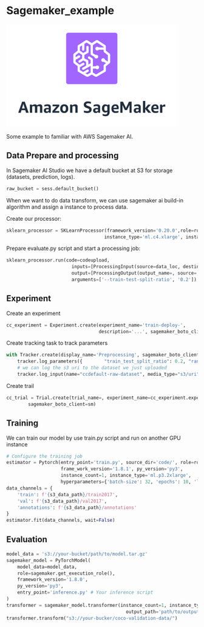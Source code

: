 # Sagemaker_example

![image](https://github.com/ganoliz/Sagemaker_example/blob/main/AWS_SageMaker.png)

Some example to familiar with AWS Sagemaker AI.

## Data Prepare and processing
In Sagemaker AI Studio we have a default bucket at S3 for storage (datasets, prediction, logs).
```python
raw_bucket = sess.default_bucket()
```

When we want to do data transform, we can use sagemaker ai build-in algorithm and assign a instance to process data.

Create our processor:
```python
sklearn_processor = SKLearnProcessor(framework_version='0.20.0',role=role,
                                    instance_type='ml.c4.xlarge', instance_count=1)
```

Prepare evaluate.py script and start a processing job:
```python
sklearn_processor.run(code=codeupload, 
                        inputs=[ProcessingInput(source=data_loc, destination='path/to/input')],
                        output=[ProcessingOutput(output_name=, source=, destination=)],
                        arguments=['--train-test-split-ratio', '0.2'])
```

## Experiment
Create an experiment
```python
cc_experiment = Experiment.create(experiment_name='train-deploy-',
                                  description='...', sagemaker_boto_client=sm,) # sm = boto3.Session().client('sagemaker')
```

Create tracking task to track parameters
```python
with Tracker.create(display_name='Preprocessing', sagemaker_boto_client=sm) as tracker:
    tracker.log_parameters({        "train_test_split_ratio": 0.2, "random_state":0 })
    # we can log the s3 uri to the dataset we just uploaded
    tracker.log_input(name="ccdefault-raw-dataset", media_type="s3/uri", value=raw_data_location)
```

Create trail
```python
cc_trial = Trial.create(trial_name=, experiment_name=cc_experiment.experiment_name,
        sagemaker_boto_client=sm)
```

## Training
We can train our model by use train.py script and run on another GPU instance

```python
# Configure the training job
estimator = Pytorch(entry_point='train.py', source_dir='code/', role=role,
                    frame_work_version='1.8.1', py_version='py3',
                    instance_count=1, instance_type='ml.p3.2xlarge', 
                    hyperparameters={'batch-size': 32, 'epochs': 10, 'learning-rate': 0.001})
data_channels = {
    'train': f'{s3_data_path}/train2017',
    'val': f'{s3_data_path}/val2017',
    'annotations': f'{s3_data_path}/annotations'
}
estimator.fit(data_channels, wait=False)
```

## Evaluation
```Python
model_data = 's3://your-bucket/path/to/model.tar.gz'
sagemaker_model = PyTorchModel(
    model_data=model_data,
    role=sagemaker.get_execution_role(),
    framework_version='1.8.0',
    py_version='py3',
    entry_point='inference.py' # Your inference script
)
transformer = sagemaker_model.transformer(instance_count=1, instance_type='ml.p3.2xlarge',
                                            output_path='path/to/output')
transformer.transform("s3://your-bucker/coco-validation-data/")
```
